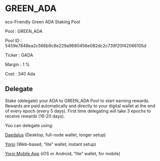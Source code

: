# GREEN_ADA
eco-Friendly Green ADA Staking Pool


Pool                  : GREEN_ADA

Pool ID               : 5459e7848ea2c566b9c8e229a9680456e082dc2c739f20f42066105d

Ticker                : GADA

Margin                : 1 %

Cost                  : 340 Ada


## Delegate

Stake (delegate) your ADA to GREEN_ADA Pool to start earning rewards. Rewards are paid automatically and directly to your digital wallet at the end of every epoch (every 5 days). First time delegating will take 3 epochs to receive rewards (16-20 days).

You can delegate using:

[Daedalus](https://daedaluswallet.io/)
(Desktop, full-node wallet, longer setup)

[Yoroi](https://yoroi-wallet.com/#/)
(Web-based, “lite” wallet, instant setup)

[Yoroi Mobile App](https://apps.apple.com/au/app/emurgos-yoroi-cardano-wallet/id1447326389) 
(iOS or Android, “lite” wallet, for mobile)
